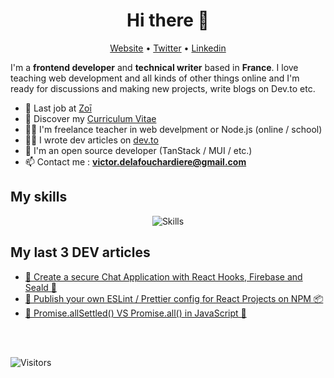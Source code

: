 <h1 align="center">Hi there 👋</h1>

<p align="center">
  <a href="https://www.victor-de-la-fouchardiere.fr/">Website</a> •
  <a href="https://twitter.com/TrustedSheriff">Twitter</a> •
  <a href="https://www.linkedin.com/in/victordelafouchardiere">Linkedin</a>
</p>

I'm a __frontend developer__ and __technical writer__ based in __France__. I love teaching web development and all kinds of other things online and I'm ready for discussions and making new projects, write blogs on Dev.to etc.

* 💼 Last job at [Zoī](https://zoi.com/) <br/>
* 🔖 Discover my [Curriculum Vitae](https://www.victor-de-la-fouchardiere.fr/pdf/CV-Victor-de-la-Fouchardiere.pdf)<br/>
* 👨‍🏫 I'm freelance teacher in web develpment or Node.js (online / school) <br />
* ✍🏻 I wrote dev articles on [dev.to](https://dev.to/viclafouch) <br/>
* 🧠 I'm an open source developer (TanStack / MUI / etc.) <br />
* 📫 Contact me : **victor.delafouchardiere@gmail.com**

## My skills

<p align="center">
  <img align="center" alt="Skills" src="https://github.com/viclafouch/viclafouch/blob/master/img/pack.png" />
</p>

## My last 3 DEV articles

<!-- BLOG-POST-LIST:START -->
- [👑 Create a secure Chat Application with React Hooks, Firebase and Seald 🔐](https://dev.to/viclafouch/create-a-secure-chat-application-with-react-hooks-firebase-and-seald-2bc1)
- [🍿 Publish your own ESLint / Prettier config for React Projects on NPM 📦](https://dev.to/viclafouch/publish-your-own-eslint-prettier-config-for-react-projects-on-npm-g3p)
- [🤝 Promise.allSettled() VS Promise.all() in JavaScript 🍭](https://dev.to/viclafouch/promise-allsettled-vs-promise-all-in-javascript-4mle)
<!-- BLOG-POST-LIST:END -->

<br/>
<br/>

![Visitors](https://visitor-badge.laobi.icu/badge?page_id=viclafouch.viclafouch)
